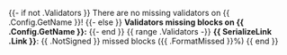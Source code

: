 {{- if not .Validators }}
There are no missing validators on {{ .Config.GetName }}!
{{- else }}
**Validators missing blocks on {{ .Config.GetName }}:**
{{- end }}
{{ range .Validators -}}
**{{ SerializeLink .Link }}**: {{ .NotSigned }} missed blocks ({{ .FormatMissed }}%)
{{ end }}
